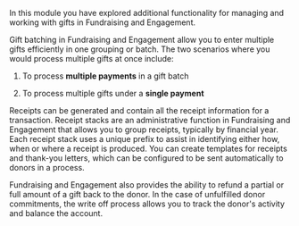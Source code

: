 In this module you have explored additional functionality for managing and working with gifts in Fundraising and Engagement.

Gift batching in Fundraising and Engagement allow you to enter multiple gifts efficiently in one grouping or batch. The two scenarios where you would process multiple gifts at once include:

1. To process **multiple payments** in a gift batch

1. To process multiple gifts under a **single payment**

Receipts can be generated and contain all the receipt information for a transaction. Receipt stacks are an administrative function in Fundraising and Engagement that allows you to group receipts, typically by financial year. Each receipt stack uses a unique prefix to assist in identifying either how, when or where a receipt is produced. You can create templates for receipts and thank-you letters, which can be configured to be sent automatically to donors in a process.

Fundraising and Engagement also provides the ability to refund a partial or full amount of a gift back to the donor. In the case of unfulfilled donor commitments, the write off process allows you to track the donor's activity and balance the account.
